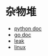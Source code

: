 # 杂物堆

- [python doc](py/README.md)
- [go doc](go/README.md)
- [leak](loophole)
- [linux](linux/battle.md)

